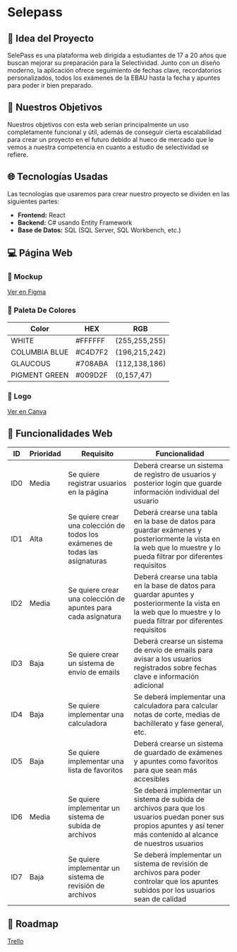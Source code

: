 # Selepass

## 📖 Idea del Proyecto
SelePass es una plataforma web dirigida a estudiantes de 17 a 20 años que buscan mejorar su preparación para la Selectividad. Junto con un diseño moderno, la aplicación ofrece seguimiento de fechas clave, recordatorios personalizados, todos los exámenes de la EBAU hasta la fecha y apuntes para poder ir bien preparado.

## 🎯 Nuestros Objetivos
Nuestros objetivos con esta web serían principalmente un uso completamente funcional y útil, además de conseguir cierta escalabilidad para crear un proyecto en el futuro debido al hueco de mercado que le vemos a nuestra competencia en cuanto a estudio de selectividad se refiere.

## 🌐 Tecnologías Usadas
Las tecnologías que usaremos para crear nuestro proyecto se dividen en las siguientes partes:

- **Frontend:** React
- **Backend:** C# usando Entity Framework
- **Base de Datos:** SQL (SQL Server, SQL Workbench, etc.)

## 💻 Página Web

### 💭 Mockup
[Ver en Figma](https://www.figma.com/design/m1nGkAvGkDCec9DQfVK4Da/SelePass?node-id=0-1&t=9kfdj9fZRGpYd9RT-1)

### 🎨 Paleta De Colores
| Color | HEX | RGB |
|--------|--------|----------------|
| WHITE | #FFFFFF | (255,255,255) |
| COLUMBIA BLUE | #C4D7F2 | (196,215,242) |
| GLAUCOUS | #708ABA | (112,138,186) |
| PIGMENT GREEN | #009D2F | (0,157,47) |

### 👀 Logo
[Ver en Canva](https://www.canva.com/design/DAGcD2iawhE/hbo78PWuoMGw2k1kDTBnmw/edit?utm_content=DAGcD2iawhE&utm_campaign=designshare&utm_medium=link2&utm_source=sharebutton)

## 🔗 Funcionalidades Web

| ID | Prioridad | Requisito | Funcionalidad |
|----|----------|-----------|---------------|
| ID0 | Media | Se quiere registrar usuarios en la página | Deberá crearse un sistema de registro de usuarios y posterior login que guarde información individual del usuario |
| ID1 | Alta | Se quiere crear una colección de todos los exámenes de todas las asignaturas | Deberá crearse una tabla en la base de datos para guardar exámenes y posteriormente la vista en la web que lo muestre y lo pueda filtrar por diferentes requisitos |
| ID2 | Media | Se quiere crear una colección de apuntes para cada asignatura | Deberá crearse una tabla en la base de datos para guardar apuntes y posteriormente la vista en la web que lo muestre y lo pueda filtrar por diferentes requisitos |
| ID3 | Baja | Se quiere crear un sistema de envío de emails | Deberá crearse un sistema de envío de emails para avisar a los usuarios registrados sobre fechas clave e información adicional |
| ID4 | Baja | Se quiere implementar una calculadora | Se deberá implementar una calculadora para calcular notas de corte, medias de bachillerato y fase general, etc. |
| ID5 | Baja | Se quiere implementar una lista de favoritos | Deberá crearse un sistema de guardado de exámenes y apuntes como favoritos para que sean más accesibles |
| ID6 | Media | Se quiere implementar un sistema de subida de archivos | Se deberá implementar un sistema de subida de archivos para que los usuarios puedan poner sus propios apuntes y así tener más contenido al alcance de nuestros usuarios |
| ID7 | Baja | Se quiere implementar un sistema de revisión de archivos | Se deberá implementar un sistema de revisión de archivos para poder controlar que los apuntes subidos por los usuarios sean de calidad |

## 📅 Roadmap
[Trello](https://trello.com/invite/b/67a9c39dc234b43d41638421/ATTIc2bcb962e34d1d953872ece5d60da616D042CCE0/selepass)